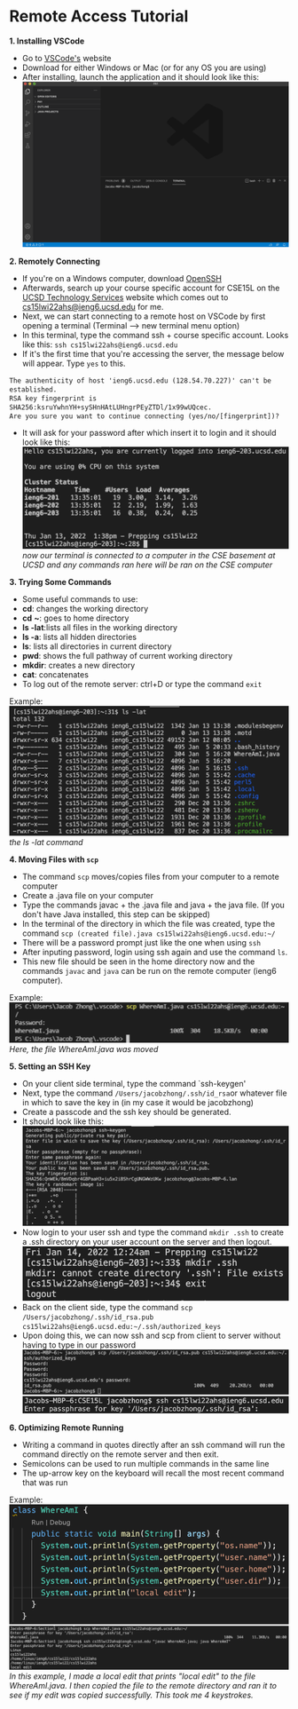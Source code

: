 # Remote Access Tutorial

**1. Installing VSCode**
- Go to [VSCode's](https://code.visualstudio.com/) website
- Download for either Windows or Mac (or for any OS you are using)
- After installing, launch the application and it should look like this: 
![Image](VSCodeScreenshot.png)

**2. Remotely Connecting**
- If you're on a Windows computer, download [OpenSSH](https://docs.microsoft.com/en-us/windows-server/administration/openssh/openssh_install_firstuse)
- Afterwards, search up your course specific account for CSE15L on the [UCSD Technology Services](https://sdacs.ucsd.edu/~icc/index.php) website which comes out to cs15lwi22ahs@ieng6.ucsd.edu for me.
- Next, we can start connecting to a remote host on VSCode by first opening a terminal (Terminal --> new terminal menu option)
- In this terminal, type the command ssh + course specific account. Looks like this: `ssh cs15lwi22ahs@ieng6.ucsd.edu`
- If it's the first time that you're accessing the server, the message below will appear. Type `yes` to this. 
```
The authenticity of host 'ieng6.ucsd.edu (128.54.70.227)' can't be established.
RSA key fingerprint is SHA256:ksruYwhnYH+sySHnHAtLUHngrPEyZTDl/1x99wUQcec.
Are you sure you want to continue connecting (yes/no/[fingerprint])?
```
- It will ask for your password after which insert it to login and it should look like this:
![Image](sshloginmessage.png)
*now our terminal is connected to a computer in the CSE basement at UCSD and any commands ran here will be ran on the CSE computer*

**3. Trying Some Commands**
- Some useful commands to use: 
- **cd**: changes the working directory
- **cd** **~**: goes to home directory
- **ls -lat**:lists all files in the working directory
- **ls -a**: lists all hidden directories
- **ls**: lists all directories in current directory
- **pwd**: shows the full pathway of current working directory
- **mkdir**: creates a new directory
- **cat**: concatenates
- To log out of the remote server: ctrl+D or type the command `exit`

Example: ![Image](lslatscreenshot.png)
*the ls -lat command*

**4. Moving Files with `scp`**
- The command `scp` moves/copies files from your computer to a remote computer
- Create a .java file on your computer
- Type the commands javac + the .java file and java + the java file. (If you don't have Java installed, this step can be skipped)
- In the terminal of the directory in which the file was created, type the command `scp (created file).java cs15lwi22ahs@ieng6.ucsd.edu:~/`
- There will be a password prompt just like the one when using `ssh`
- After inputing password, login using ssh again and use the command `ls`. 
- This new file should be seen in the home directory now and the commands `javac` and `java` can be run on the remote computer (ieng6 computer).

Example: ![Image](movingfilesscp.png)
*Here, the file WhereAmI.java was moved*

**5. Setting an SSH Key**
- On your client side terminal, type the command `ssh-keygen'
- Next, type the command `/Users/jacobzhong/.ssh/id_rsa`or whatever file in which to save the key in (in my case it would be jacobzhong)
- Create a passcode and the ssh key should be generated.
- It should look like this:
![Image](keygen&save.png)
- Now login to your user ssh and type the command `mkdir .ssh` to create a .ssh directory on your user account on the server and then logout.
![Image](creatingsshdir.png)
- Back on the client side, type the command `scp /Users/jacobzhong/.ssh/id_rsa.pub cs15lwi22ahs@ieng6.ucsd.edu:~/.ssh/authorized_keys`
- Upon doing this, we can now ssh and scp from client to server without having to type in our password
![Image](copykeytouserssh.png)
![Image](testingsshkey.png)

**6. Optimizing Remote Running**
- Writing a command in quotes directly after an ssh command will run the command directly on the remote server and then exit.
- Semicolons can be used to run multiple commands in the same line
- The up-arrow key on the keyboard will recall the most recent command that was run

Example: 
![Image](localedit.png)
![Image](keystrokes.png)
*In this example, I made a local edit that prints "local edit" to the file WhereAmI.java.
I then copied the file to the remote directory and ran it to see if my edit was copied successfully.
This took me 4 keystrokes.*
